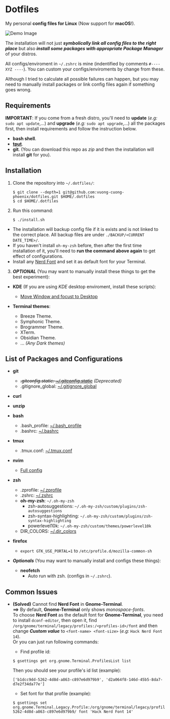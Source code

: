# Dotfiles

My personal **config files for Linux** (Now support for **macOS**!).

![Demo Image](https://github.com/vuong-cuong-phoenix/dotfiles/blob/master/images/demo.png)

The installation will not just **_symbolically link all config files to the right place_** but also **_install some packages with appropriate Package Manager_** of your distros.

All configs/enviroment in `~/.zshrc` is mine (indentified by comments `#---- XYZ ----`). You can custom your configs/enviroments by change from these.

Although I tried to calculate all possible failures can happen, but you may need to manually install packages or link config files again if something goes wrong.

## Requirements

**IMPORTANT**: If you come from a fresh distro, you'll need to **update** (_e.g:_ `sudo apt update`,...) and **upgrade** (_e.g:_ `sudo apt upgrade`,...) all the packages first, then install requirements and follow the instruction below.

-   **bash shell**.
-   [**tput**](https://command-not-found.com/tput).
-   **git**. (You can download this repo as _zip_ and then the installation will install **git** for you).

## Installation

1. Clone the repository into `~/.dotfiles/`:

    ```shell
    $ git clone --depth=1 git@github.com:vuong-cuong-phoenix/dotfiles.git $HOME/.dotfiles
    $ cd $HOME/.dotfiles
    ```

2. Run this command:

    ```shell
    $ ./install.sh
    ```

-   The installation will backup config file if it is exists and is not linked to the correct place. All backup files are under `./BACKUP/<CURRENT DATE_TIME>/`.
-   If you haven't install `oh-my-zsh` before, then after the first time installation of it, you'll need to **run the command above again** to get effect of configurations.
-   Install any [Nerd Font](https://github.com/ryanoasis/nerd-fonts) and set it as default font for your Terminal.

3. **_OPTIONAL_** (You may want to manually install these things to get the best experiment):

-   **KDE** (If you are using _KDE_ desktop enviroment, install these scripts):

    -   [Move Window and focust to Desktop](https://store.kde.org/p/1296654)

-   **Terminal themes**:
    -   Breeze Theme.
    -   Symphonic Theme.
    -   Brogrammer Theme.
    -   XTerm.
    -   Obsidian Theme.
    -   ... _(Any Dark themes)_

## List of Packages and Configurations

-   **git**
    -   _~~.gitconfig.static: [~/.gitconfig.static](https://github.com/vuong-cuong-phoenix/dotfiles/blob/master/git/.gitconfig.static)~~ (Deprecated)_
    -   .gitignore_global: [~/.gitignore_global](https://github.com/vuong-cuong-phoenix/dotfiles/blob/master/git/.gitignore_global)
-   **curl**
-   **unzip**
-   **bash**
    -   .bash_profile: [~/.bash_profile](https://github.com/vuong-cuong-phoenix/dotfiles/blob/master/shell/.bash_profile)
    -   .bashrc: [~/.bashrc](https://github.com/vuong-cuong-phoenix/dotfiles/blob/master/shell/.bashrc)
-   **tmux**
    -   .tmux.conf: [~/.tmux.conf](https://github.com/vuong-cuong-phoenix/dotfiles/blob/master/terminal/.tmux.conf)
-   **nvim**
    -   [Full config](https://github.com/vuong-cuong-phoenix/neovim-config)
-   **zsh**
    -   .zprofile: [~/.zprofile](https://github.com/vuong-cuong-phoenix/dotfiles/blob/master/shell/.zprofile)
    -   .zshrc: [~/.zshrc](https://github.com/vuong-cuong-phoenix/dotfiles/blob/master/shell/.zshrc)
    -   **oh-my-zsh**: `~/.oh-my-zsh`
        -   zsh-autosuggestions: `~/.oh-my-zsh/custom/plugins/zsh-autosuggestions`
        -   zsh-syntax-highlighting: `~/.oh-my-zsh/custom/plugins/zsh-syntax-highlighting`
        -   powerlevel10k: `~/.oh-my-zsh/custom/themes/powerlevel10k`
    -   DIR_COLORS: [~/.dir_colors](https://github.com/vuong-cuong-phoenix/dotfiles/blob/master/shell/.dir_colors)
-   **firefox**

    -   `export GTK_USE_PORTAL=1` to `/etc/profile.d/mozilla-common-sh`

-   _**Optionals**_ (You may want to manually install and configs these things):
    -   **neofetch**
        -   Auto run with zsh. (configs in `~/.zshrc`).

## Common Issues

-   **(Solved)** Cannot find **Nerd Font** in **Gnome-Terminal**.  
    **==>** By default, **Gnome-Terminal** only shows _monospace-fonts_.  
    To choose **Nerd Font** as the default font for **Gnome-Terminal**, you need to install `dconf-editor`, then open it, find `/org/gnome/terminal/legacy/profiles:/<profiles-id>/font` and then change **_Custom value_** to `<font-name> <font-size>` (_e.g:_ `Hack Nerd Font 14`).  
    Or you can just run following commands:

    -   Find profile id:

    ```shell
    $ gsettings get org.gnome.Terminal.ProfilesList list
    ```

    Then you should see your profile's id list (example):

    ```shell
    ['b1dcc9dd-5262-4d8d-a863-c897e6d979b9', 'd2a064f8-146d-45b5-8da7-d7e2f34da77e']
    ```

    -   Set font for that profile (example):

    ```shell
    $ gsettings set org.gnome.Terminal.Legacy.Profile:/org/gnome/terminal/legacy/profiles:/:b1dcc9dd-5262-4d8d-a863-c897e6d979b9/ font 'Hack Nerd Font 14'
    ```
